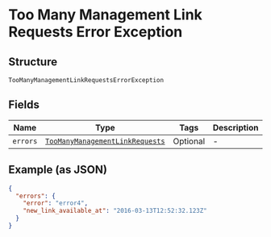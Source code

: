 
# Too Many Management Link Requests Error Exception

## Structure

`TooManyManagementLinkRequestsErrorException`

## Fields

| Name | Type | Tags | Description |
|  --- | --- | --- | --- |
| `errors` | [`TooManyManagementLinkRequests`](../../doc/models/too-many-management-link-requests.md) | Optional | - |

## Example (as JSON)

```json
{
  "errors": {
    "error": "error4",
    "new_link_available_at": "2016-03-13T12:52:32.123Z"
  }
}
```


